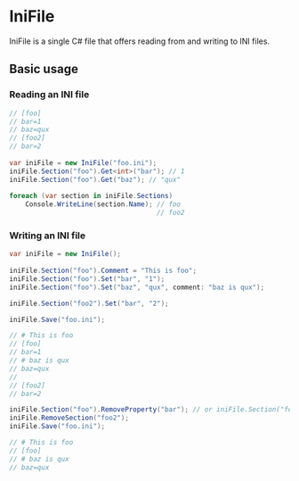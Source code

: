 ﻿
# IniFile

IniFile is a single C# file that offers reading from and writing to INI files.

## Basic usage

### Reading an INI file

```csharp
// [foo]
// bar=1
// baz=qux
// [foo2]
// bar=2
		
var iniFile = new IniFile("foo.ini");
iniFile.Section("foo").Get<int>("bar"); // 1
iniFile.Section("foo").Get("baz"); // "qux"
		
foreach (var section in iniFile.Sections)
	Console.WriteLine(section.Name); // foo
								     // foo2
```

### Writing an INI file	

```csharp
var iniFile = new IniFile();
	
iniFile.Section("foo").Comment = "This is foo";
iniFile.Section("foo").Set("bar", "1");
iniFile.Section("foo").Set("baz", "qux", comment: "baz is qux");

iniFile.Section("foo2").Set("bar", "2");

iniFile.Save("foo.ini");

// # This is foo
// [foo]
// bar=1
// # baz is qux
// baz=qux
//
// [foo2]
// bar=2

iniFile.Section("foo").RemoveProperty("bar"); // or iniFile.Section("foo").Set("bar", null);
iniFile.RemoveSection("foo2");
iniFile.Save("foo.ini");

// # This is foo
// [foo]
// # baz is qux
// baz=qux
```